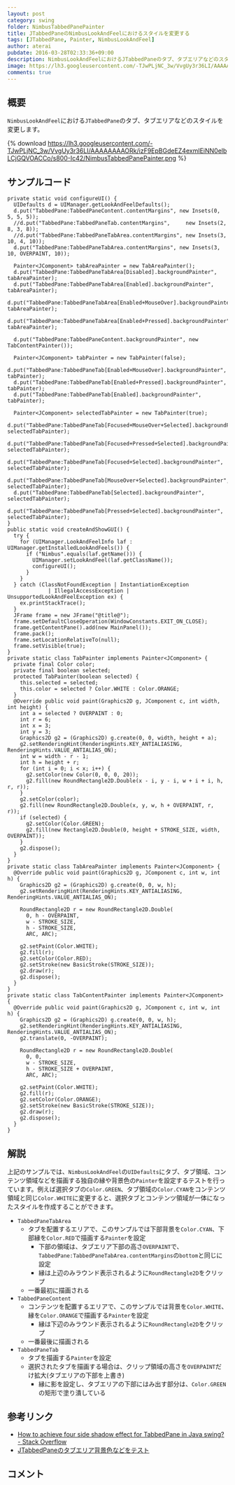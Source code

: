 ```yaml
---
layout: post
category: swing
folder: NimbusTabbedPanePainter
title: JTabbedPaneのNimbusLookAndFeelにおけるスタイルを変更する
tags: [JTabbedPane, Painter, NimbusLookAndFeel]
author: aterai
pubdate: 2016-03-28T02:33:36+09:00
description: NimbusLookAndFeelにおけるJTabbedPaneのタブ、タブエリアなどのスタイルを変更します。
image: https://lh3.googleusercontent.com/-TJwPLjNC_3w/VvgUy3r36LI/AAAAAAAAORk/izF9EpBGdeEZ4exmIEiNN0elbLCjGQVOACCo/s800-Ic42/NimbusTabbedPanePainter.png
comments: true
---
```

## 概要
`NimbusLookAndFeel`における`JTabbedPane`のタブ、タブエリアなどのスタイルを変更します。

{% download https://lh3.googleusercontent.com/-TJwPLjNC_3w/VvgUy3r36LI/AAAAAAAAORk/izF9EpBGdeEZ4exmIEiNN0elbLCjGQVOACCo/s800-Ic42/NimbusTabbedPanePainter.png %}

## サンプルコード
<pre class="prettyprint"><code>private static void configureUI() {
  UIDefaults d = UIManager.getLookAndFeelDefaults();
  d.put("TabbedPane:TabbedPaneContent.contentMargins", new Insets(0, 5, 5, 5));
  //d.put("TabbedPane:TabbedPaneTab.contentMargins",     new Insets(2, 8, 3, 8));
  //d.put("TabbedPane:TabbedPaneTabArea.contentMargins", new Insets(3, 10, 4, 10));
  d.put("TabbedPane:TabbedPaneTabArea.contentMargins", new Insets(3, 10, OVERPAINT, 10));

  Painter&lt;JComponent&gt; tabAreaPainter = new TabAreaPainter();
  d.put("TabbedPane:TabbedPaneTabArea[Disabled].backgroundPainter",          tabAreaPainter);
  d.put("TabbedPane:TabbedPaneTabArea[Enabled].backgroundPainter",           tabAreaPainter);
  d.put("TabbedPane:TabbedPaneTabArea[Enabled+MouseOver].backgroundPainter", tabAreaPainter);
  d.put("TabbedPane:TabbedPaneTabArea[Enabled+Pressed].backgroundPainter",   tabAreaPainter);

  d.put("TabbedPane:TabbedPaneContent.backgroundPainter", new TabContentPainter());

  Painter&lt;JComponent&gt; tabPainter = new TabPainter(false);
  d.put("TabbedPane:TabbedPaneTab[Enabled+MouseOver].backgroundPainter", tabPainter);
  d.put("TabbedPane:TabbedPaneTab[Enabled+Pressed].backgroundPainter",   tabPainter);
  d.put("TabbedPane:TabbedPaneTab[Enabled].backgroundPainter",           tabPainter);

  Painter&lt;JComponent&gt; selectedTabPainter = new TabPainter(true);
  d.put("TabbedPane:TabbedPaneTab[Focused+MouseOver+Selected].backgroundPainter", selectedTabPainter);
  d.put("TabbedPane:TabbedPaneTab[Focused+Pressed+Selected].backgroundPainter",   selectedTabPainter);
  d.put("TabbedPane:TabbedPaneTab[Focused+Selected].backgroundPainter",           selectedTabPainter);
  d.put("TabbedPane:TabbedPaneTab[MouseOver+Selected].backgroundPainter",         selectedTabPainter);
  d.put("TabbedPane:TabbedPaneTab[Selected].backgroundPainter",                   selectedTabPainter);
  d.put("TabbedPane:TabbedPaneTab[Pressed+Selected].backgroundPainter",           selectedTabPainter);
}
public static void createAndShowGUI() {
  try {
    for (UIManager.LookAndFeelInfo laf : UIManager.getInstalledLookAndFeels()) {
      if ("Nimbus".equals(laf.getName())) {
        UIManager.setLookAndFeel(laf.getClassName());
        configureUI();
      }
    }
  } catch (ClassNotFoundException | InstantiationException
             | IllegalAccessException | UnsupportedLookAndFeelException ex) {
    ex.printStackTrace();
  }
  JFrame frame = new JFrame("@title@");
  frame.setDefaultCloseOperation(WindowConstants.EXIT_ON_CLOSE);
  frame.getContentPane().add(new MainPanel());
  frame.pack();
  frame.setLocationRelativeTo(null);
  frame.setVisible(true);
}
private static class TabPainter implements Painter&lt;JComponent&gt; {
  private final Color color;
  private final boolean selected;
  protected TabPainter(boolean selected) {
    this.selected = selected;
    this.color = selected ? Color.WHITE : Color.ORANGE;
  }
  @Override public void paint(Graphics2D g, JComponent c, int width, int height) {
    int a = selected ? OVERPAINT : 0;
    int r = 6;
    int x = 3;
    int y = 3;
    Graphics2D g2 = (Graphics2D) g.create(0, 0, width, height + a);
    g2.setRenderingHint(RenderingHints.KEY_ANTIALIASING, RenderingHints.VALUE_ANTIALIAS_ON);
    int w = width - r - 1;
    int h = height + r;
    for (int i = 0; i &lt; x; i++) {
      g2.setColor(new Color(0, 0, 0, 20));
      g2.fill(new RoundRectangle2D.Double(x - i, y - i, w + i + i, h, r, r));
    }
    g2.setColor(color);
    g2.fill(new RoundRectangle2D.Double(x, y, w, h + OVERPAINT, r, r));
    if (selected) {
      g2.setColor(Color.GREEN);
      g2.fill(new Rectangle2D.Double(0, height + STROKE_SIZE, width, OVERPAINT));
    }
    g2.dispose();
  }
}
private static class TabAreaPainter implements Painter&lt;JComponent&gt; {
  @Override public void paint(Graphics2D g, JComponent c, int w, int h) {
    Graphics2D g2 = (Graphics2D) g.create(0, 0, w, h);
    g2.setRenderingHint(RenderingHints.KEY_ANTIALIASING, RenderingHints.VALUE_ANTIALIAS_ON);

    RoundRectangle2D r = new RoundRectangle2D.Double(
      0, h - OVERPAINT,
      w - STROKE_SIZE,
      h - STROKE_SIZE,
      ARC, ARC);

    g2.setPaint(Color.WHITE);
    g2.fill(r);
    g2.setColor(Color.RED);
    g2.setStroke(new BasicStroke(STROKE_SIZE));
    g2.draw(r);
    g2.dispose();
  }
}
private static class TabContentPainter implements Painter&lt;JComponent&gt; {
  @Override public void paint(Graphics2D g, JComponent c, int w, int h) {
    Graphics2D g2 = (Graphics2D) g.create(0, 0, w, h);
    g2.setRenderingHint(RenderingHints.KEY_ANTIALIASING, RenderingHints.VALUE_ANTIALIAS_ON);
    g2.translate(0, -OVERPAINT);

    RoundRectangle2D r = new RoundRectangle2D.Double(
      0, 0,
      w - STROKE_SIZE,
      h - STROKE_SIZE + OVERPAINT,
      ARC, ARC);

    g2.setPaint(Color.WHITE);
    g2.fill(r);
    g2.setColor(Color.ORANGE);
    g2.setStroke(new BasicStroke(STROKE_SIZE));
    g2.draw(r);
    g2.dispose();
  }
}
</code></pre>

## 解説
上記のサンプルでは、`NimbusLookAndFeel`の`UIDefaults`にタブ、タブ領域、コンテンツ領域などを描画する独自の縁や背景色の`Painter`を設定するテストを行っています。例えば選択タブの`Color.GREEN`、タブ領域の`Color.CYAN`をコンテンツ領域と同じ`Color.WHITE`に変更すると、選択タブとコンテンツ領域が一体になったスタイルを作成することができます。

- `TabbedPaneTabArea`
    - タブを配置するエリアで、このサンプルでは下部背景を`Color.CYAN`、下部縁を`Color.RED`で描画する`Painter`を設定
        - 下部の領域は、タブエリア下部の高さ`OVERPAINT`で、`TabbedPane:TabbedPaneTabArea.contentMargins`の`bottom`と同じに設定
        - 縁は上辺のみラウンド表示されるように`RoundRectangle2D`をクリップ
    - 一番最初に描画される
- `TabbedPaneContent`
    - コンテンツを配置するエリアで、このサンプルでは背景を`Color.WHITE`、縁を`Color.ORANGE`で描画する`Painter`を設定
        - 縁は下辺のみラウンド表示されるように`RoundRectangle2D`をクリップ
    - 一番最後に描画される
- `TabbedPaneTab`
    - タブを描画する`Painter`を設定
    - 選択されたタブを描画する場合は、クリップ領域の高さを`OVERPAINT`だけ拡大(タブエリアの下部を上書き)
        - 縁に影を設定し、タブエリアの下部にはみ出す部分は、`Color.GREEN`の矩形で塗り潰している

<!-- dummy comment line for breaking list -->

## 参考リンク
- [How to achieve four side shadow effect for TabbedPane in Java swing? - Stack Overflow](https://stackoverflow.com/questions/35622718/how-to-achieve-four-side-shadow-effect-for-tabbedpane-in-java-swing)
- [JTabbedPaneのタブエリア背景色などをテスト](https://ateraimemo.com/Swing/TabAreaBackground.html)

<!-- dummy comment line for breaking list -->

## コメント
